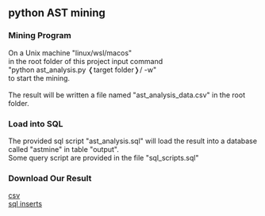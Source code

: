 <h2>python AST mining</h2>

<h3>Mining Program</h3>
On a Unix machine "linux/wsl/macos"</br>
in the root folder of this project input command</br>
"python ast_analysis.py &#10092;target folder&#10093;/ -w"</br>
to start the mining.</br>
</br>
The result will be written a file named "ast_analysis_data.csv" in the root folder.</br>
<h3>Load into SQL</h3>
The provided sql script "ast_analysis.sql" will load the result into a database called "astmine" in table "output".</br>
Some query script are provided in the file "sql_scripts.sql" </br>
<h3>Download Our Result</h3>
<a href="https://u.pcloud.link/publink/show?code=XZ60CEXZGrW9oWXazFm7RnUryUkfQXq4Qzz7">csv</a></br>
<a href="https://u.pcloud.link/publink/show?code=XZWkCEXZEuWH3dbEB4hDza31GHQi4jFe0sEV">sql inserts</a></br>


